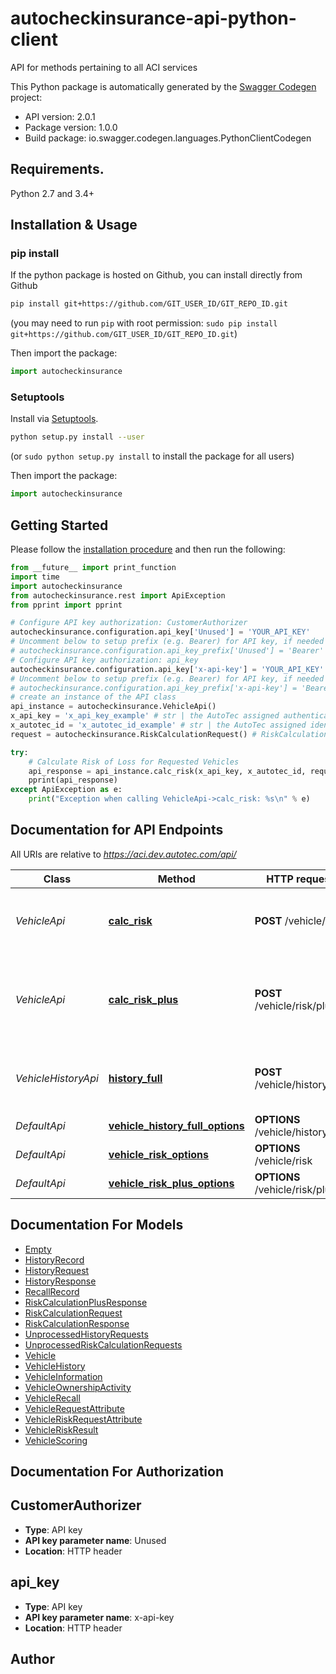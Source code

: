# autocheckinsurance-api-python-client
API for methods pertaining to all ACI services

This Python package is automatically generated by the [Swagger Codegen](https://github.com/swagger-api/swagger-codegen) project:

- API version: 2.0.1
- Package version: 1.0.0
- Build package: io.swagger.codegen.languages.PythonClientCodegen

## Requirements.

Python 2.7 and 3.4+

## Installation & Usage
### pip install

If the python package is hosted on Github, you can install directly from Github

```sh
pip install git+https://github.com/GIT_USER_ID/GIT_REPO_ID.git
```
(you may need to run `pip` with root permission: `sudo pip install git+https://github.com/GIT_USER_ID/GIT_REPO_ID.git`)

Then import the package:
```python
import autocheckinsurance 
```

### Setuptools

Install via [Setuptools](http://pypi.python.org/pypi/setuptools).

```sh
python setup.py install --user
```
(or `sudo python setup.py install` to install the package for all users)

Then import the package:
```python
import autocheckinsurance
```

## Getting Started

Please follow the [installation procedure](#installation--usage) and then run the following:

```python
from __future__ import print_function
import time
import autocheckinsurance
from autocheckinsurance.rest import ApiException
from pprint import pprint

# Configure API key authorization: CustomerAuthorizer
autocheckinsurance.configuration.api_key['Unused'] = 'YOUR_API_KEY'
# Uncomment below to setup prefix (e.g. Bearer) for API key, if needed
# autocheckinsurance.configuration.api_key_prefix['Unused'] = 'Bearer'
# Configure API key authorization: api_key
autocheckinsurance.configuration.api_key['x-api-key'] = 'YOUR_API_KEY'
# Uncomment below to setup prefix (e.g. Bearer) for API key, if needed
# autocheckinsurance.configuration.api_key_prefix['x-api-key'] = 'Bearer'
# create an instance of the API class
api_instance = autocheckinsurance.VehicleApi()
x_api_key = 'x_api_key_example' # str | the AutoTec assigned authentication credential for the calling customer
x_autotec_id = 'x_autotec_id_example' # str | the AutoTec assigned identification id for the calling customer
request = autocheckinsurance.RiskCalculationRequest() # RiskCalculationRequest | The calculation request

try:
    # Calculate Risk of Loss for Requested Vehicles
    api_response = api_instance.calc_risk(x_api_key, x_autotec_id, request)
    pprint(api_response)
except ApiException as e:
    print("Exception when calling VehicleApi->calc_risk: %s\n" % e)

```

## Documentation for API Endpoints

All URIs are relative to *https://aci.dev.autotec.com/api/*

Class | Method | HTTP request | Description
------------ | ------------- | ------------- | -------------
*VehicleApi* | [**calc_risk**](docs/VehicleApi.md#calc_risk) | **POST** /vehicle/risk | Calculate Risk of Loss for Requested Vehicles
*VehicleApi* | [**calc_risk_plus**](docs/VehicleApi.md#calc_risk_plus) | **POST** /vehicle/risk/plus | Calculate Risk of Loss and return Full History for Requested Vehicles
*VehicleHistoryApi* | [**history_full**](docs/VehicleHistoryApi.md#history_full) | **POST** /vehicle/history/full | Retrieve Historical Activity for Requested Vehicles
*DefaultApi* | [**vehicle_history_full_options**](docs/DefaultApi.md#vehicle_history_full_options) | **OPTIONS** /vehicle/history/full | 
*DefaultApi* | [**vehicle_risk_options**](docs/DefaultApi.md#vehicle_risk_options) | **OPTIONS** /vehicle/risk | 
*DefaultApi* | [**vehicle_risk_plus_options**](docs/DefaultApi.md#vehicle_risk_plus_options) | **OPTIONS** /vehicle/risk/plus | 


## Documentation For Models

 - [Empty](docs/Empty.md)
 - [HistoryRecord](docs/HistoryRecord.md)
 - [HistoryRequest](docs/HistoryRequest.md)
 - [HistoryResponse](docs/HistoryResponse.md)
 - [RecallRecord](docs/RecallRecord.md)
 - [RiskCalculationPlusResponse](docs/RiskCalculationPlusResponse.md)
 - [RiskCalculationRequest](docs/RiskCalculationRequest.md)
 - [RiskCalculationResponse](docs/RiskCalculationResponse.md)
 - [UnprocessedHistoryRequests](docs/UnprocessedHistoryRequests.md)
 - [UnprocessedRiskCalculationRequests](docs/UnprocessedRiskCalculationRequests.md)
 - [Vehicle](docs/Vehicle.md)
 - [VehicleHistory](docs/VehicleHistory.md)
 - [VehicleInformation](docs/VehicleInformation.md)
 - [VehicleOwnershipActivity](docs/VehicleOwnershipActivity.md)
 - [VehicleRecall](docs/VehicleRecall.md)
 - [VehicleRequestAttribute](docs/VehicleRequestAttribute.md)
 - [VehicleRiskRequestAttribute](docs/VehicleRiskRequestAttribute.md)
 - [VehicleRiskResult](docs/VehicleRiskResult.md)
 - [VehicleScoring](docs/VehicleScoring.md)


## Documentation For Authorization


## CustomerAuthorizer

- **Type**: API key
- **API key parameter name**: Unused
- **Location**: HTTP header

## api_key

- **Type**: API key
- **API key parameter name**: x-api-key
- **Location**: HTTP header


## Author



